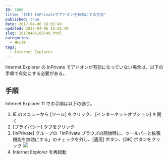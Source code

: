 ```yaml
---
ID: 3000
title: "[IE] InPrivateでアドオンを有効にする方法"
published: true
date: 2017-04-06 16:05:40
updated: 2017-04-06 16:05:40
slug: 20170406160540.html
categories:
  - 未分類
tags:
  - Internet Explorer
---
```


Internet Explorer の InPrivate でアドオンが有効になっていない場合は、以下の手順で有効にする必要がある。

<!--more-->

## 手順

Internet Explorer 11 での手順は以下の通り。

1. IE のメニューから [ツール] をクリック、 [インターネットオプション] を開く
2. [プライバシー] タブをクリック
3. [InPrivate] グループの「InPrivate ブラウズの開始時に、ツールバーと拡張機能を無効にする」のチェックを外し、[適用] ボタン、[OK] ボタンをクリック
   ![](https://i.imgur.com/aqOAK8k.png)
4. Internet Explorer を再起動
